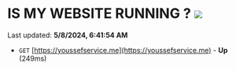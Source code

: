 # IS MY WEBSITE RUNNING ? [![](https://img.shields.io/static/v1?label=Sponsor&message=%E2%9D%A4&logo=GitHub&color=%23fe8e86)](https://github.com/sponsors/<username>)

Last updated: **5/8/2024, 6:41:54 AM**

- `GET` [https://youssefservice.me](https://youssefservice.me) - **Up** (249ms)
